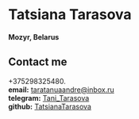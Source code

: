 # **Tatsiana Tarasova**
#### **Mozyr, Belarus**
## **Contact me**
+375298325480.  
**email:** taratanuaandre@inbox.ru  
**telegram:**  [Tani_Tarasova](https://t.me//Tani_Tarasova)   
**github:** [TatsianaTarasova](https://github.com/TatsianaTarasova)  
